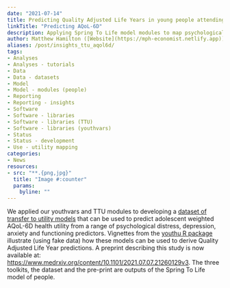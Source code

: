 ```yaml
---
date: "2021-07-14"
title: Predicting Quality Adjusted Life Years in young people attending primary mental health services
linkTitle: "Predicting AQoL-6D"
description: Applying Spring To Life model modules to map psychological and functional measures to AQoL-6D health utility
author: Matthew Hamilton ([Website](https://mph-economist.netlify.app)) 
aliases: /post/insights_ttu_aqol6d/
tags:
- Analyses
- Analyses - tutorials
- Data
- Data - datasets
- Model
- Model - modules (people)
- Reporting
- Reporting - insights
- Software
- Software - libraries
- Software - libraries (TTU)
- Software - libraries (youthvars)
- Status
- Status - development
- Use - utility mapping
categories:
- News
resources:
- src: "**.{png,jpg}"
  title: "Image #:counter"
  params:
    byline: ""
---
```


We applied our youthvars and TTU modules to developing a [dataset of transfer to utility models](https://doi.org/10.7910/DVN/DKDIB0) that can be used to predict adolescent weighted AQoL-6D health utility from a range of psychological distress, depression, anxiety and functioning predictors. Vignettes from the [youthu R package](https://ready4-dev.github.io/youthu/index.html) illustrate (using fake data) how these models can be used to derive Quality Adjusted Life Year predictions. A preprint describing this study is now available at: https://www.medrxiv.org/content/10.1101/2021.07.07.21260129v3. The three toolkits, the dataset and the pre-print are outputs of the Spring To Life model of people.


